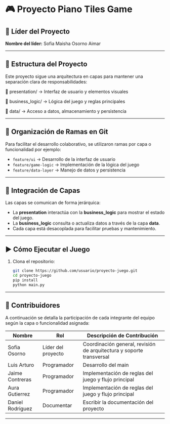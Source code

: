 # 🎮 Proyecto Piano Tiles Game

## 👤 Líder del Proyecto
**Nombre del líder:** Sofia Maisha Osorno Aimar

---

## 🧱 Estructura del Proyecto

Este proyecto sigue una arquitectura en capas para mantener una separación clara de responsabilidades:

📁 presentation/ → Interfaz de usuario y elementos visuales

📁 business_logic/ → Lógica del juego y reglas principales 

📁 data/ → Acceso a datos, almacenamiento y persistencia


---

## 🌿 Organización de Ramas en Git

Para facilitar el desarrollo colaborativo, se utilizaron ramas por capa o funcionalidad por ejemplo:

- `feature/ui` → Desarrollo de la interfaz de usuario  
- `feature/game-logic` → Implementación de la lógica del juego  
- `feature/data-layer` → Manejo de datos y persistencia

---

## 🔗 Integración de Capas

Las capas se comunican de forma jerárquica:

- La **presentation** interactúa con la **business_logic** para mostrar el estado del juego.
- La **business_logic** consulta o actualiza datos a través de la capa **data**.
- Cada capa está desacoplada para facilitar pruebas y mantenimiento.

---

## ▶️ Cómo Ejecutar el Juego

1. Clona el repositorio:  
   ```bash
   git clone https://github.com/usuario/proyecto-juego.git
   cd proyecto-juego
   pip install
   python main.py


---

## 👥 Contribuidores

A continuación se detalla la participación de cada integrante del equipo según la capa o funcionalidad asignada:

| Nombre                | Rol       | Descripción de Contribución                                         |
|-----------------------|---------------------------|----------------------------------------------------------------------|
| Sofia Osorno    | Líder del proyecto         | Coordinación general, revisión de arquitectura y soporte transversal |
| Luis Arturo            | Programador      | Desarrollo del main          |
| Jaime Contreras          | Programador          | Implementación de reglas del juego y flujo principal                 |
| Aura Gutierrez       | Programador              | Implementación de reglas del juego y flujo principal             |
| Daniel Rodriguez | Documentar     | Escribir la documentación del proyecto                             |

---

